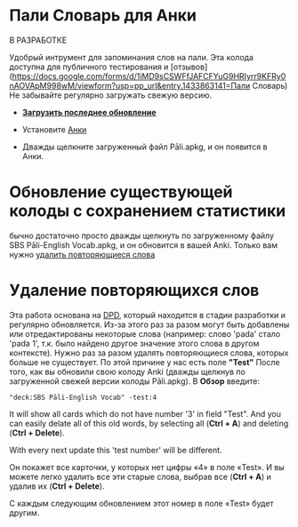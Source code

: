 # Пали Словарь для Анки

В РАЗРАБОТКЕ

Удобрый интрумент для запоминания слов на пали. Эта колода доступна для публичного тестирования и [отзывов](https://docs.google.com/forms/d/1iMD9sCSWFfJAFCFYuG9HRIyrr9KFRy0nAOVApM998wM/viewform?usp=pp_url&entry.1433863141=Пали Словарь)
Не забывайте регулярно загружать свежую версию.

- **[Загрузить последнее обновление](https://github.com/sasanarakkha/study-tools/raw/main/Anki_Decks/%D0%9F%D0%B0%D0%BB%D0%B8_%D0%A1%D0%BB%D0%BE%D0%B2%D0%B0%D1%80%D1%8C_%D0%90%D0%BD%D0%BA%D0%B8/P%C4%81li.apkg)**

- Установите [Анки](https://apps.ankiweb.net/)

- Дважды щелкните загруженный файл Pāli.apkg, и он появится в Анки.

# Обновление существующей колоды с сохранением статистики

бычно достаточно просто дважды щелкнуть по загруженному файлу SBS Pāli-English Vocab.apkg, и он обновится в вашей Anki. Только вам нужно [удалить повторяющиеся слова](https://https://github.com/sasanarakkha/study-tools/tree/main/Anki_Decks/%D0%9F%D0%B0%D0%BB%D0%B8_%D0%A1%D0%BB%D0%BE%D0%B2%D0%B0%D1%80%D1%8C_%D0%90%D0%BD%D0%BA%D0%B8/Пали_Словарь_Анки.md#удаление-повторяющихся-слов)

# Удаление повторяющихся слов

Эта работа основана на [DPD](https://digitalpalidictionary.github.io/), который находится в стадии разработки и регулярно обновляется. Из-за этого раз за разом могут быть добавлены или отредактированы некоторые слова (например: слово 'pada' стало 'pada 1', т.к. было найдено другое значение этого слова в другом контексте). Нужно раз за разом удалять повторяющиеся слова, которых больше не существует. По этой причине у нас есть поле **"Test"**
После того, как вы обновили свою колоду Anki (дважды щелкнув по загруженной свежей версии колоды Pāli.apkg). В **Обзор** введите:

`"deck:SBS Pāli-English Vocab" -test:4`

It will show all cards which do not have number '3' in field "Test". And you can easily delate all of this old words, by selecting all (**Ctrl + A**) and deleting (**Ctrl + Delete**). 

With every next update this 'test number' will be different.


Он покажет все карточки, у которых нет цифры «4» в поле «Test». И вы можете легко удалить все эти старые слова, выбрав все (**Ctrl + A**) и удалив их (**Ctrl + Delete**).

С каждым следующим обновлением этот номер в поле «Test» будет другим.